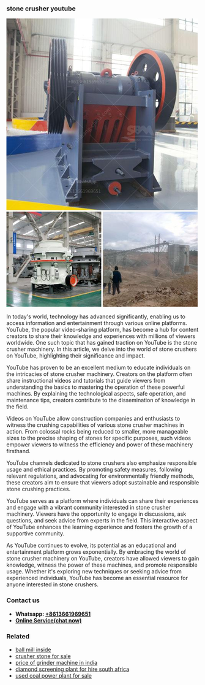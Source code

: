 <h3>stone crusher youtube</h3><img src='1708587423.jpg' alt=''><p>In today's world, technology has advanced significantly, enabling us to access information and entertainment through various online platforms. YouTube, the popular video-sharing platform, has become a hub for content creators to share their knowledge and experiences with millions of viewers worldwide. One such topic that has gained traction on YouTube is the stone crusher machinery. In this article, we delve into the world of stone crushers on YouTube, highlighting their significance and impact.</p><p>YouTube has proven to be an excellent medium to educate individuals on the intricacies of stone crusher machinery. Creators on the platform often share instructional videos and tutorials that guide viewers from understanding the basics to mastering the operation of these powerful machines. By explaining the technological aspects, safe operation, and maintenance tips, creators contribute to the dissemination of knowledge in the field.</p><p>Videos on YouTube allow construction companies and enthusiasts to witness the crushing capabilities of various stone crusher machines in action. From colossal rocks being reduced to smaller, more manageable sizes to the precise shaping of stones for specific purposes, such videos empower viewers to witness the efficiency and power of these machinery firsthand.</p><p>YouTube channels dedicated to stone crushers also emphasize responsible usage and ethical practices. By promoting safety measures, following relevant regulations, and advocating for environmentally friendly methods, these creators aim to ensure that viewers adopt sustainable and responsible stone crushing practices.</p><p>YouTube serves as a platform where individuals can share their experiences and engage with a vibrant community interested in stone crusher machinery. Viewers have the opportunity to engage in discussions, ask questions, and seek advice from experts in the field. This interactive aspect of YouTube enhances the learning experience and fosters the growth of a supportive community.</p><p>As YouTube continues to evolve, its potential as an educational and entertainment platform grows exponentially. By embracing the world of stone crusher machinery on YouTube, creators have allowed viewers to gain knowledge, witness the power of these machines, and promote responsible usage. Whether it's exploring new techniques or seeking advice from experienced individuals, YouTube has become an essential resource for anyone interested in stone crushers.</p><h3>Contact us</h3><ul><li><strong>Whatsapp:&nbsp;<a href="https://wa.me/8613661969651">+8613661969651</a></strong></li><li><a href="https://swt.shibang-china.com/?git&amp;zhl&amp;stone crusher youtube"><strong>Online Service(chat now)</strong></a></li></ul><h3>Related</h3><ul><li><a href='ball mill inside.md'>ball mill inside</a></li><li><a href='crusher stone for sale.md'>crusher stone for sale</a></li><li><a href='price of grinder machine in india.md'>price of grinder machine in india</a></li><li><a href='diamond screening plant for hire south africa.md'>diamond screening plant for hire south africa</a></li><li><a href='used coal power plant for sale.md'>used coal power plant for sale</a></li></ul>